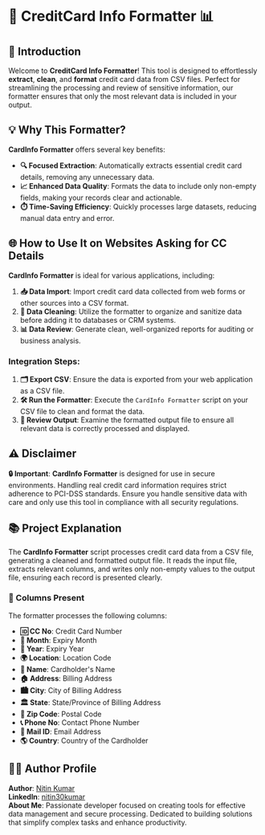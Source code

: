 # 🏦 **CreditCard Info Formatter** 📊

## 🚀 Introduction

Welcome to **CreditCard Info Formatter**! This tool is designed to effortlessly **extract**, **clean**, and **format** credit card data from CSV files. Perfect for streamlining the processing and review of sensitive information, our formatter ensures that only the most relevant data is included in your output.

## 💡 Why This Formatter?

**CardInfo Formatter** offers several key benefits:

- **🔍 Focused Extraction**: Automatically extracts essential credit card details, removing any unnecessary data.
- **📈 Enhanced Data Quality**: Formats the data to include only non-empty fields, making your records clear and actionable.
- **⏱️ Time-Saving Efficiency**: Quickly processes large datasets, reducing manual data entry and error.

## 🌐 How to Use It on Websites Asking for CC Details

**CardInfo Formatter** is ideal for various applications, including:

1. **📥 Data Import**: Import credit card data collected from web forms or other sources into a CSV format.
2. **🔧 Data Cleaning**: Utilize the formatter to organize and sanitize data before adding it to databases or CRM systems.
3. **📊 Data Review**: Generate clean, well-organized reports for auditing or business analysis.

### Integration Steps:

1. **🗂️ Export CSV**: Ensure the data is exported from your web application as a CSV file.
2. **🛠️ Run the Formatter**: Execute the `CardInfo Formatter` script on your CSV file to clean and format the data.
3. **📑 Review Output**: Examine the formatted output file to ensure all relevant data is correctly processed and displayed.

## ⚠️ Disclaimer

**🔒 Important**: **CardInfo Formatter** is designed for use in secure environments. Handling real credit card information requires strict adherence to PCI-DSS standards. Ensure you handle sensitive data with care and only use this tool in compliance with all security regulations.

## 📚 Project Explanation

The **CardInfo Formatter** script processes credit card data from a CSV file, generating a cleaned and formatted output file. It reads the input file, extracts relevant columns, and writes only non-empty values to the output file, ensuring each record is presented clearly.

### 📝 Columns Present

The formatter processes the following columns:

- **🆔 CC No**: Credit Card Number
- **📅 Month**: Expiry Month
- **📅 Year**: Expiry Year
- **🌍 Location**: Location Code
- **👤 Name**: Cardholder's Name
- **🏠 Address**: Billing Address
- **🏙️ City**: City of Billing Address
- **🏛️ State**: State/Province of Billing Address
- **📮 Zip Code**: Postal Code
- **📞 Phone No**: Contact Phone Number
- **📧 Mail ID**: Email Address
- **🌎 Country**: Country of the Cardholder

## 👨‍💻 Author Profile

**Author**: [Nitin Kumar](https://nitinkumar30.netlify.app/)  
**LinkedIn**: [nitin30kumar](https://linkedin.com/in/nitin30kumar/)   
**About Me**: Passionate developer focused on creating tools for effective data management and secure processing. Dedicated to building solutions that simplify complex tasks and enhance productivity.
